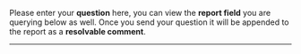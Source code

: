 Please enter your __question__ here, you can view the __report field__ you are querying below as well. Once you send your question it will be appended to the report as a __resolvable comment__.

- - -